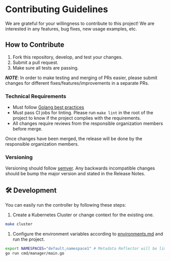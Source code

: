 # Contributing Guidelines

We are grateful for your willingness to contribute to this project! We are interested in any features, bug fixes, new usage examples, etc.

## How to Contribute

1. Fork this repository, develop, and test your changes.
2. Submit a pull request.
3. Make sure all tests are passing.

***NOTE***: In order to make testing and merging of PRs easier, please submit changes for different fixes/features/improvements in a separate PRs.

### Technical Requirements

* Must follow [Golang best practices](https://go.dev/doc/effective_go)
* Must pass CI jobs for linting. Please run `make lint` in the root of the project to know if the project complies with the requirements.
* All changes require reviews from the responsible organization members before merge.

Once changes have been merged, the release will be done by the responsible organization members.

### Versioning

Versioning should follow [semver](https://semver.org/). Any backwards incompatible changes should be bump the major version and stated in the Release Notes.

## 🛠 Development

You can easily run the controller by following these steps:

1) Create a Kubernetes Cluster or change context for the existing one.

```bash
make cluster
```

1) Configure the environment variables according to [environments.md](environments.md) and run the project.

```bash
export NAMESPACES="default,namespace1" # Metadata Reflector will be limited to these namespaces
go run cmd/manager/main.go
```
